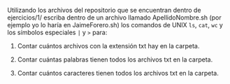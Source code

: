Utilizando los archivos del repositorio que se encuentran dentro de ejercicios/1/ escriba dentro de un archivo llamado ApellidoNombre.sh (por ejemplo yo lo haría en JaimeForero.sh) los comandos de UNIX `ls`, `cat`, `wc` y los símbolos especiales `|` y `>` para:

1. Contar cuántos archivos con la extensión txt hay en la carpeta.

2. Contar cuántas palabras tienen todos los archivos txt en la carpeta.

3. Contar cuántos caracteres tienen todos los archivos txt en la carpeta.
